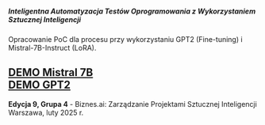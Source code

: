 ##### **Inteligentna Automatyzacja Testów Oprogramowania z Wykorzystaniem Sztucznej Inteligencji**  
Opracowanie PoC dla procesu przy wykorzystaniu GPT2 (Fine-tuning) i Mistral-7B-Instruct (LoRA).

[DEMO Mistral 7B](https://youtu.be/HBG_mHPeGVI)  
[DEMO GPT2](https://youtu.be/7H2YL3en2pw)
-----
**Edycja 9, Grupa 4** - Biznes.ai: Zarządzanie Projektami Sztucznej Inteligencji  
Warszawa, luty 2025 r.

